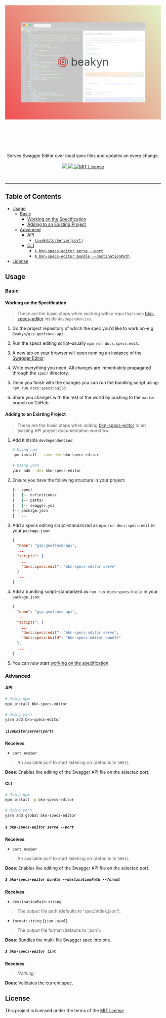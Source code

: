 <h1 align="center">
	<img src="banner.png" alt="Banner" width="800px">
	<br>
	<br>
</h1>

<br>
<br>

<p align="center">
  Serves Swagger Editor over local spec files and updates on every change.
<br>
<br>

<a href="https://david-dm.org/Beakyn/bkn-specs-editor" title="dependencies status">
	<img src="https://david-dm.org/Beakyn/bkn-specs-editor/status.svg"/>
</a>

<a href="https://david-dm.org/Beakyn/bkn-specs-editor?type=dev" title="devDependencies status">
	<img src="https://david-dm.org/Beakyn/bkn-specs-editor/dev-status.svg"/>
</a>

<a href="LICENSE.md">
    <img src="https://img.shields.io/badge/license-MIT-brightgreen.svg" alt="MIT License">
</a>

</p>
<br>

---

## Table of Contents

<!-- DO NOT EDIT THE COMMENTS BELOW -->

<!-- toc -->

- [Usage](#usage)
  * [Basic](#basic)
    + [Working on the Specification](#working-on-the-specification)
    + [Adding to an Existing Project](#adding-to-an-existing-project)
  * [Advanced](#advanced)
    + [API](#api)
      - [`liveEditorServer(port)`](#liveeditorserverport)
    + [CLI](#cli)
      - [`$ bkn-specs-editor serve --port`](#-bkn-specs-editor-serve---port)
      - [`$ bkn-specs-editor bundle --destinationPath`](#-bkn-specs-editor-bundle---destinationpath)
- [License](#license)

<!-- tocstop -->

## Usage

### Basic

#### Working on the Specification

> These are the basic steps when working with a repo that uses [bkn-specs-editor](https://github.com/Beakyn/bkn-specs-editor) inside `devDependencies`.

1. Go the project repository of which the spec you'd like to work on–e.g. `Beakyn/gsp-geofence-api`.

1. Run the specs editing script–usually `npm run docs:specs:edit`.

1. A new tab on your browser will open running an instance of the [Swagger Editor](https://swagger.io/swagger-editor/).

1. Write everything you need. All changes are immediately propagated through the `spec/` directory.

1. Once you finish with the changes you can run the bundling script using: `npm run docs:specs:build`.

1. Share you changes with the rest of the world by pushing to the `master` branch on GitHub.

#### Adding to an Existing Project

> These are the basic steps when adding [bkn-specs-editor](https://github.com/Beakyn/bkn-specs-editor)
to an existing API project documentation workflow.

1. Add it inside `devDependencies`:

    ```sh
    # Using npm
    npm install --save-dev bkn-specs-editor

    # Using yarn
    yarn add --dev bkn-specs-editor
    ```

1. Ensure you have the following structure in your project:

    ```sh
    |-- spec/
    |   |-- definitions/
    |   |-- paths/
    |   |-- swagger.yml
    |-- package.json
    |-- ...
    ```

1. Add a specs editing script–standarized as `npm run docs:specs:edit` in your `package.json`:

    ```json
    {
      "name": "gsp-geofence-api",
      ...
      "scripts": {
        ...
        "docs:specs:edit": "bkn-specs-editor serve"
      }
      ...
    }
    ```

1. Add a bundling script–standarized as `npm run docs:specs:build` in your `package.json`:

    ```json
    {
      "name": "gsp-geofence-api",
      ...
      "scripts": {
        ...
        "docs:specs:edit": "bkn-specs-editor serve",
        "docs:specs:build": "bkn-specs-editor bundle"
      },
      ...
    }
    ```

1. You can now start [working on the specification](#working-on-the-specification).

### Advanced

#### API

```sh
# Using npm
npm install bkn-specs-editor

# Using yarn
yarn add bkn-specs-editor
```

##### `liveEditorServer(port)`

**Receives**:

- `port`: `number`

> An available port to start listening on (defaults to `3001`).

**Does**: Enables live editing of the Swagger API file on the selected port.

#### CLI

```sh
# Using npm
npm install -g bkn-specs-editor

# Using yarn
yarn add global bkn-specs-editor
```

##### `$ bkn-specs-editor serve --port`

**Receives**:

- `port`: `number`

> An available port to start listening on (defaults to `3001`).

**Does**: Enables live editing of the Swagger API file on the selected port.

##### `$ bkn-specs-editor bundle --destinationPath --format`

**Receives**:

- `destinationPath`: `string`

> The output file path (defaults to 'spec/index.json').

- `format`: `string` (`json` | `yaml`)

> The output file format (defaults to 'json').

**Does**: Bundles the multi-file Swagger spec into one.

##### `$ bkn-specs-editor lint`

**Receives**:

> *Nothing*.

**Does**: Validates the current spec.

## License

This project is licensed under the terms of the
[MIT license](https://github.com/Beakyn/bkn-ui-react/blob/master/LICENSE)

